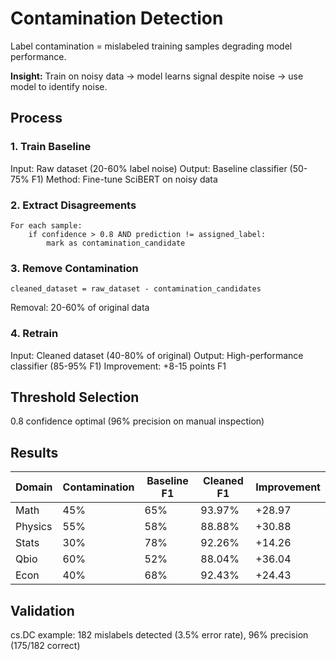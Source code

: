 # Contamination Detection

Label contamination = mislabeled training samples degrading model performance.

**Insight:** Train on noisy data → model learns signal despite noise → use model to identify noise.

## Process

### 1. Train Baseline

Input: Raw dataset (20-60% label noise)
Output: Baseline classifier (50-75% F1)
Method: Fine-tune SciBERT on noisy data

### 2. Extract Disagreements

```
For each sample:
    if confidence > 0.8 AND prediction != assigned_label:
        mark as contamination_candidate
```

### 3. Remove Contamination

```
cleaned_dataset = raw_dataset - contamination_candidates
```

Removal: 20-60% of original data

### 4. Retrain

Input: Cleaned dataset (40-80% of original)
Output: High-performance classifier (85-95% F1)
Improvement: +8-15 points F1

## Threshold Selection

0.8 confidence optimal (96% precision on manual inspection)

## Results

| Domain | Contamination | Baseline F1 | Cleaned F1 | Improvement |
|--------|--------------|-------------|------------|-------------|
| Math | 45% | 65% | 93.97% | +28.97 |
| Physics | 55% | 58% | 88.88% | +30.88 |
| Stats | 30% | 78% | 92.26% | +14.26 |
| Qbio | 60% | 52% | 88.04% | +36.04 |
| Econ | 40% | 68% | 92.43% | +24.43 |

## Validation

cs.DC example: 182 mislabels detected (3.5% error rate), 96% precision (175/182 correct)

